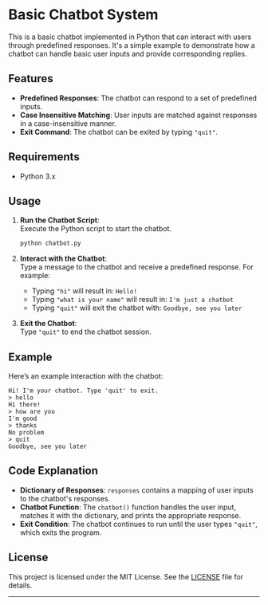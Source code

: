 # Basic Chatbot System

This is a basic chatbot implemented in Python that can interact with users through predefined responses. It's a simple example to demonstrate how a chatbot can handle basic user inputs and provide corresponding replies.

## Features

- **Predefined Responses**: The chatbot can respond to a set of predefined inputs.
- **Case Insensitive Matching**: User inputs are matched against responses in a case-insensitive manner.
- **Exit Command**: The chatbot can be exited by typing `"quit"`.

## Requirements

- Python 3.x


## Usage

1. **Run the Chatbot Script**:  
   Execute the Python script to start the chatbot.

   ```bash
   python chatbot.py
   ```

2. **Interact with the Chatbot**:  
   Type a message to the chatbot and receive a predefined response. For example:
   
   - Typing `"hi"` will result in: `Hello!`
   - Typing `"what is your name"` will result in: `I'm just a chatbot`
   - Typing `"quit"` will exit the chatbot with: `Goodbye, see you later`

3. **Exit the Chatbot**:  
   Type `"quit"` to end the chatbot session.

## Example

Here’s an example interaction with the chatbot:

```
Hi! I'm your chatbot. Type 'quit' to exit.
> hello
Hi there!
> how are you
I'm good
> thanks
No problem
> quit
Goodbye, see you later
```

## Code Explanation

- **Dictionary of Responses**: `responses` contains a mapping of user inputs to the chatbot's responses.
- **Chatbot Function**: The `chatbot()` function handles the user input, matches it with the dictionary, and prints the appropriate response.
- **Exit Condition**: The chatbot continues to run until the user types `"quit"`, which exits the program.


## License

This project is licensed under the MIT License. See the [LICENSE](LICENSE) file for details.

---
